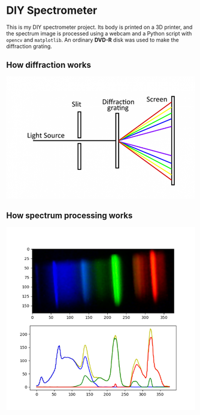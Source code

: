 # DIY Spectrometer

This is my DIY spectrometer project. Its body is printed on a 3D printer, and the spectrum image is processed using a webcam and a Python script 
with `opencv` and `matplotlib`. An ordinary **DVD-R** disk was used to make the diffraction grating.

## How diffraction works

![Diffraction](img/diffraction.png)

## How spectrum processing works

![Spectrum](img/spectrum.png)
